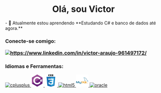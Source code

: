 <h1 align="center">Olá, sou Victor</h1>
- 🌱 Atualmente estou aprendendo **Estudando C# e banco de dados até agora.**

<h3 align="left">Conecte-se comigo:</ h3>
<p align="left">
<a href="https://linkedin.com/in/https://www.linkedin.com/in/victor-araujo-961497172/" target="blank"> <img align="center" src="https://raw.githubusercontent.com/rahuldkjain/github-profile-readme-generator/master/src/images/icons/Social/linked-in-alt.svg" alt= "https://www.linkedin.com/in/victor-araujo-961497172/" height="30" width="40" /></a>
</p>

<h3 align="left">Idiomas e Ferramentas:</h3>
<p align="left"> <a href="https://www.w3schools.com/cpp/" target="_blank" rel="noreferrer"> <img src="https://raw.githubusercontent. com/devicons/devicon/master/icons/cplusplus/cplusplus-original.svg" alt="cplusplus" width="40" height="40"/> </a> <a href="https://www. w3schools.com/cs/" target="_blank" rel="noreferrer"> <img src="https://raw.githubusercontent.com/devicons/devicon/master/icons/csharp/csharp-original.svg" alt ="csharp" width="40" height="40"/> </a> <a href="https://www.w3schools.com/css/" target="_blank" rel="noreferrer"><img src="https://raw.githubusercontent.com/devicons/devicon/master/icons/css3/css3-original-wordmark.svg" alt="css3" width="40" height="40"/> </a> <a href="https://www.w3.org/html/" target="_blank" rel="noreferrer"> <img src="https://raw.githubusercontent.com/devicons/ devicon/master/icons/html5/html5-original-wordmark.svg" alt="html5" width="40" height="40"/> </a> <a href="https://www.mysql. com/" target="_blank" rel="noreferrer"> <img src="https://raw.githubusercontent.com/devicons/devicon/master/icons/mysql/mysql-original-wordmark.svg" alt=" mysql" largura="40"height="40"/> </a> <a href="https://www.oracle.com/" target="_blank" rel="noreferrer"> <img src="https://raw.githubusercontent .com/devicons/devicon/master/icons/oracle/oracle-original.svg" alt="oracle" width="40" height="40"/> </a> </p>

